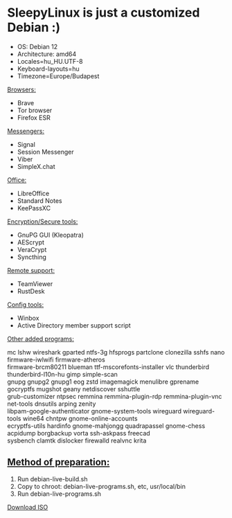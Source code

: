 # SleepyLinux is just a customized Debian :)
- OS: Debian 12
- Architecture: amd64
- Locales=hu_HU.UTF-8 
- Keyboard-layouts=hu 
- Timezone=Europe/Budapest


<ins>Browsers:</ins>
- Brave
- Tor browser
- Firefox ESR

<ins>Messengers:</ins>
- Signal
- Session Messenger
- Viber
- SimpleX.chat

<ins>Office:</ins>
- LibreOffice
- Standard Notes
- KeePassXC

<ins>Encryption/Secure tools:</ins>
- GnuPG GUI (Kleopatra)
- AEScrypt
- VeraCrypt
- Syncthing

<ins>Remote support:</ins>
- TeamViewer
- RustDesk

<ins>Config tools:</ins>
- Winbox
- Active Directory member support script

<ins>Other added programs:</ins>

mc lshw wireshark gparted ntfs-3g hfsprogs partclone clonezilla sshfs nano firmware-iwlwifi firmware-atheros\
firmware-brcm80211 blueman ttf-mscorefonts-installer vlc thunderbird thunderbird-l10n-hu gimp simple-scan \
gnupg gnupg2 gnupg1 eog zstd imagemagick menulibre gprename gocryptfs mugshot geany netdiscover sshuttle \
grub-customizer ntpsec remmina remmina-plugin-rdp remmina-plugin-vnc net-tools dnsutils arping zenity \
libpam-google-authenticator gnome-system-tools wireguard wireguard-tools wine64 chntpw gnome-online-accounts\
ecryptfs-utils hardinfo gnome-mahjongg quadrapassel gnome-chess acpidump borgbackup vorta ssh-askpass freecad \
sysbench clamtk dislocker firewalld realvnc krita

## <ins>Method of preparation:</ins>
1. Run debian-live-build.sh
2. Copy to chroot: debian-live-programs.sh, etc, usr/local/bin
3. Run debian-live-programs.sh

[Download ISO](https://drive.google.com/drive/u/1/folders/1QRUDmG91F10liZ2EVjozCtnPbFq07ill)

